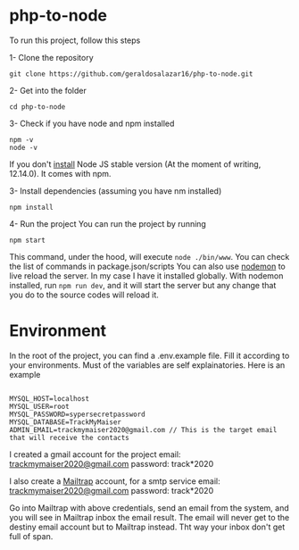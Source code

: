 # php-to-node
To run this project, follow this steps

1- Clone the repository
```
git clone https://github.com/geraldosalazar16/php-to-node.git
```
2- Get into the folder
```
cd php-to-node
```
3- Check if you have node and npm installed
```
npm -v
node -v
```
If you don't [install](https://nodejs.org/es/) Node JS stable version (At the moment of writing, 12.14.0). It comes with npm.

3- Install dependencies (assuming you have nm installed)
```
npm install
```

4- Run the project
You can run the project by running
```
npm start
```
This command, under the hood, will execute ```node ./bin/www```. You can check the list of commands in package.json/scripts
You can also use [nodemon](https://www.npmjs.com/package/nodemon) to live reload the server. In my case I have it installed globally.
With nodemon installed, run ```npm run dev```, and it will start the server but any change that you do to the source codes will reload it.

# Environment
In the root of the project, you can find a .env.example file. Fill it according to your environments. Must of the variables 
are self explainatories.
Here is an example
```
  
MYSQL_HOST=localhost
MYSQL_USER=root
MYSQL_PASSWORD=sypersecretpassword
MYSQL_DATABASE=TrackMyMaiser
ADMIN_EMAIL=trackmymaiser2020@gmail.com // This is the target email that will receive the contacts
```


I created a gmail account for the project
email: trackmymaiser2020@gmail.com
password: track*2020

I also create a [Mailtrap](https://mailtrap.io/) account, for a smtp service
email: trackmymaiser2020@gmail.com
password: track*2020

Go into Mailtrap with above credentials, send an email from the system, and you will see in Mailtrap inbox the email result.
The email will never get to the destiny email account but to Mailtrap instead. Tht way your inbox don't get full of span.

